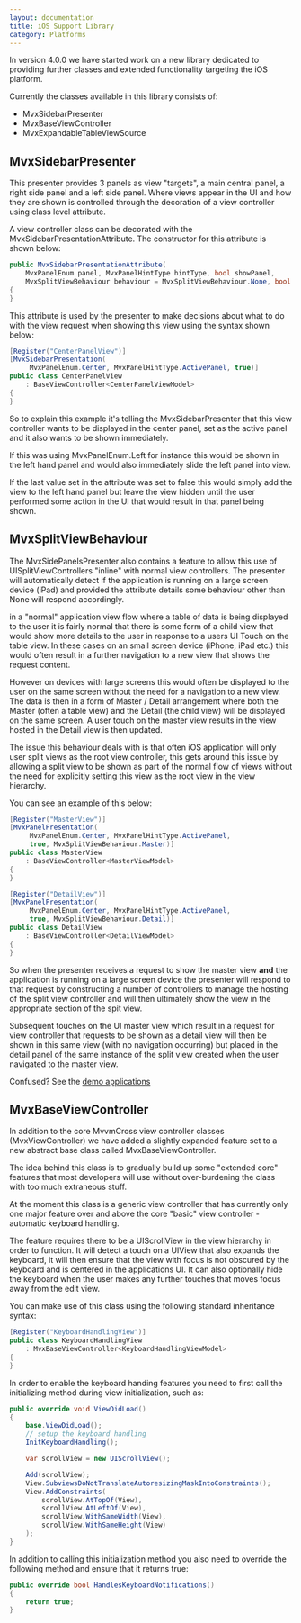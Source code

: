 ```yaml
---
layout: documentation
title: iOS Support Library
category: Platforms
---
```


In version 4.0.0 we have started work on a new library dedicated to providing further classes and extended functionality targeting the iOS platform.

Currently the classes available in this library consists of:

 * MvxSidebarPresenter
 * MvxBaseViewController
 * MvxExpandableTableViewSource

## MvxSidebarPresenter

This presenter provides 3 panels as view "targets", a main central panel, a right side panel and a left side panel. Where views appear in the UI and how they are shown is controlled through the decoration of a view controller using  class level attribute.

A view controller class can be decorated with the MvxSidebarPresentationAttribute. The constructor for this attribute is shown below:
```c#
public MvxSidebarPresentationAttribute(
    MvxPanelEnum panel, MvxPanelHintType hintType, bool showPanel,
    MvxSplitViewBehaviour behaviour = MvxSplitViewBehaviour.None, bool animated = true)
{
}
```
This attribute is used by the presenter to make decisions about what to do with the view request when showing this view using the syntax shown below:
```c#
[Register("CenterPanelView")]
[MvxSidebarPresentation(
     MvxPanelEnum.Center, MvxPanelHintType.ActivePanel, true)]
public class CenterPanelView
    : BaseViewController<CenterPanelViewModel>
{
}
```

So to explain this example it's telling the MvxSidebarPresenter that this view controller wants to be displayed in the center panel, set as the active panel and it also wants to be shown immediately.

If this was using MvxPanelEnum.Left for instance this would be shown in the left hand panel and would also immediately slide the left panel into view.

If the last value set in the attribute was set to false this would simply add the view to the left hand panel but leave the view hidden until the user performed some action in the UI that would result in that panel being shown.

## MvxSplitViewBehaviour

The MvxSidePanelsPresenter also contains a feature to allow this use of UISplitViewControllers "inline" with normal view controllers.  The presenter will automatically detect if the application is running on a large screen device (iPad) and provided the attribute details some behaviour other than None will respond accordingly.

in a "normal" application view flow where a table of data is being displayed to the user it is fairly normal that there is some form of a child view that would show more details to the user in response to a users UI Touch on the table view.  In these cases on an small screen device (iPhone, iPad etc.) this would often result in a further navigation to a new view that shows the request content.

However on devices with large screens this would often be displayed to the user on the same screen without the need for a navigation to a new view.  The data is then in a form of Master / Detail arrangement where both the Master (often a table view) and the Detail (the child view) will be displayed on the same screen.  A user touch on the master view results in the view hosted in the Detail view is then updated.

The issue this behaviour deals with is that often iOS application will only user split views as the root view controller, this gets around this issue by allowing a split view to be shown as part of the normal flow of views without the need for explicitly setting this view as the root view in the view hierarchy.

You can see an example of this below:

```c#
[Register("MasterView")]
[MvxPanelPresentation(
     MvxPanelEnum.Center, MvxPanelHintType.ActivePanel,
     true, MvxSplitViewBehaviour.Master)]
public class MasterView
    : BaseViewController<MasterViewModel>
{
}

[Register("DetailView")]
[MvxPanelPresentation(
     MvxPanelEnum.Center, MvxPanelHintType.ActivePanel,
     true, MvxSplitViewBehaviour.Detail)]
public class DetailView
    : BaseViewController<DetailViewModel>
{
}
```

So when the presenter receives a request to show the master view **and** the application is running on a large screen device the presenter will respond to that request by constructing a number of controllers to manage the hosting of the split view controller and will then ultimately show the view in the appropriate section of the spit view.

Subsequent touches on the UI master view which result in a request for view controller that requests to be shown as a detail view will then be shown in this same view (with no navigation occurring) but placed in the detail panel of the same instance of the split view created when the user navigated to the master view.

Confused? See the [demo applications](https://github.com/MvvmCross/MvvmCross/tree/develop/TestProjects/iOS-Support)

## MvxBaseViewController

In addition to the core MvvmCross view controller classes (MvxViewController) we have added a slightly expanded feature set to a new abstract base class called MvxBaseViewController.

The idea behind this class is to gradually build up some "extended core" features that most developers will use without over-burdening  the class with too much extraneous stuff.

At the moment this class is a generic view controller that has currently only one major feature over and above the core "basic" view controller - automatic keyboard handling.

The feature requires there to be a UIScrollView in the view hierarchy in order to function.  It will detect a touch on a UIView that also expands the keyboard, it will then ensure that the view with focus is not obscured by the keyboard and is centered in the applications UI.  It can also optionally hide the keyboard when the user makes any further touches that moves focus away from the edit view.

You can make use of this class using the following standard inheritance syntax:

```c#
[Register("KeyboardHandlingView")]
public class KeyboardHandlingView
    : MvxBaseViewController<KeyboardHandlingViewModel>
{
}
```

In order to enable the keyboard handing features you need to first call the initializing method during view initialization, such as:

```c#
public override void ViewDidLoad()
{
    base.ViewDidLoad();
    // setup the keyboard handling
    InitKeyboardHandling();

    var scrollView = new UIScrollView();

    Add(scrollView);
    View.SubviewsDoNotTranslateAutoresizingMaskIntoConstraints();
    View.AddConstraints(
        scrollView.AtTopOf(View),
        scrollView.AtLeftOf(View),
        scrollView.WithSameWidth(View),
        scrollView.WithSameHeight(View)
    );
}
```

In addition to calling this initialization method you also need to override the following method and ensure that it returns true:

```c#
public override bool HandlesKeyboardNotifications()
{
    return true;
}
```

